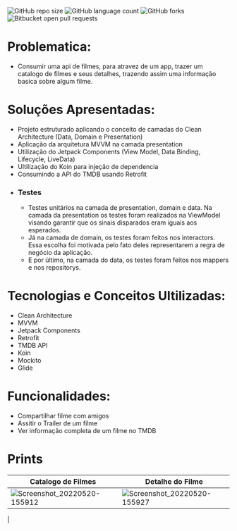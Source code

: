 ![GitHub repo size](https://img.shields.io/github/repo-size/iuricode/README-template?style=for-the-badge)
![GitHub language count](https://img.shields.io/github/languages/count/iuricode/README-template?style=for-the-badge)
![GitHub forks](https://img.shields.io/github/forks/iuricode/README-template?style=for-the-badge)
![Bitbucket open pull requests](https://img.shields.io/bitbucket/pr-raw/iuricode/README-template?style=for-the-badge)

# Problematica:

 - Consumir uma api de filmes, para atravez de um app, trazer um catalogo de filmes e seus detalhes,
trazendo assim uma informação basica sobre algum filme.

# Soluções Apresentadas:

- Projeto estruturado aplicando o conceito de camadas do Clean Architecture (Data, Domain e Presentation)
- Aplicação da arquitetura MVVM na camada presentation
- Utilização do Jetpack Components (View Model, Data Binding, Lifecycle, LiveData)
- Ultilização do Koin para injeção de dependencia
- Consumindo a API do TMDB usando Retrofit
- ### Testes
    - Testes unitários na camada de presentation, domain e data. Na camada da presentation os
       testes foram realizados na ViewModel visando garantir que os sinais disparados eram iguais aos esperados.
    - Já na camada de domain, os testes foram feitos nos interactors. Essa escolha foi motivada pelo fato deles 
       representarem a regra de negócio da aplicação.
    - E por último, na camada do data, os testes foram feitos nos mappers e nos repositorys.


# Tecnologias e Conceitos Ultilizadas:

- Clean Architecture
- MVVM
- Jetpack Components
- Retrofit
- TMDB API
- Koin
- Mockito
- Glide

# Funcionalidades:

- Compartilhar filme com amigos
- Assitir o Trailer de um filme
- Ver informação completa de um filme no TMDB

# Prints

| Catalogo de Filmes  | Detalhe do Filme  |
| ------------------- | ------------------- |
|  ![Screenshot_20220520-155912](https://user-images.githubusercontent.com/2872913/169603151-3b097750-f553-41a0-bf5f-b7832169ade8.png) |  ![Screenshot_20220520-155927](https://user-images.githubusercontent.com/2872913/169603172-d273a46a-c7d8-415b-a9db-2d474f419c04.png)
 |

